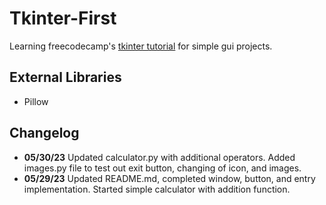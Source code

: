# Tkinter-First
Learning freecodecamp's [tkinter tutorial](https://youtu.be/YXPyB4XeYLA) for simple gui projects.

## External Libraries
- Pillow

## Changelog
- **05/30/23** Updated calculator.py with additional operators. Added images.py file to test out exit button, changing of icon, and images.
- **05/29/23** Updated README.md, completed window, button, and entry implementation. Started simple calculator with addition function.